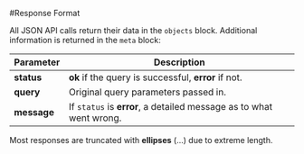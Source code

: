 #Response Format

All JSON API calls return their data in the `objects` block. Additional information is returned in the `meta` block:

| Parameter   | Description                                                       |
|-------------|-------------------------------------------------------------------|
| **status**  | **ok** if the query is successful, **error** if not.                  |
| **query**   | Original query parameters passed in.                              |
| **message** | If `status` is **error**, a detailed message as to what went wrong. |

<aside class=warning>Most responses are truncated with <b>ellipses</b> (...) due to extreme length.</aside>
